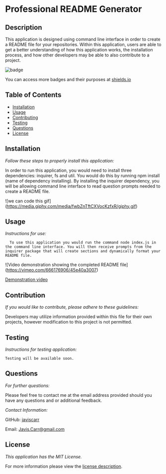 # Professional README Generator

## Description
This application is designed using command line interface in order to create a README file for your repositories. Within this application, users are able to get a better understanding of how this application works, the installation process, and how other developers may be able to also contribute to a project.

![badge](https://img.shields.io/badge/license-MITLicense-brightorange)

You can access more badges and their purposes at [shields.io](https://shields.io)
## Table of Contents
  * [Installation](#installation)
  * [Usage](#usage)
  * [Contributing](#contributing)
  * [Testing](#testing)
  * [Questions](#questions)
  * [License](#license)
    


## Installation
    
  _Follow these steps to properly install this application:_


  In order to run this application, you would need to install three dependencies: inquirer, fs and util. You would do this by running npm install (name of dependency installing). By installing the inquirer dependency, you will be allowing command line interface to read question prompts needed to create a README file.
  
  ![we can code this gif]
  (https://media.giphy.com/media/fwbZnTftCXVocKzfxR/giphy.gif)

 ## Usage

  _Instructions for use:_


      To use this application you would run the command node index.js in the command line interface. You will then receive prompts from the inquirer package that will create sections and dynamically format your README file.

![Video demonstration showing the completed README file]
  (https://vimeo.com/666176906/45e40a3007)

  [Demonstration video](https://vimeo.com/666174229/21e3ec7af1)
      
## Contribution

  _If you would like to contribute, please adhere to these guidelines:_


  Developers may utilize information provided within this file for their own projects, however modification to this project is not permitted.
        

  ## Testing

_Instructions for testing application:_


    Testing will be available soon.
      
## Questions
      
  _For further questions:_

  Please feel free to contact me at the email address provided should you have any questions and or additional feedback.
  


  _Contact Information:_

  GitHub: [javiscarr](https://github.com/javiscarr)


  Email: [Javis.Carr@gmail.com](mailto:Javis.Carr@gmail.com)

  ## License
      
  _This application has the MIT License._
      
  For more information please view the [license description](https://choosealicense.com/licenses/mit/).
  
  
